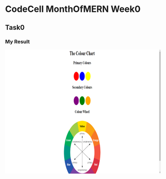 # CodeCell MonthOfMERN Week0

## Task0

### My Result

<img src="../assets/task0.png" height="400" width="600">
